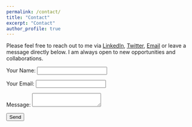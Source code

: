 ```yaml
---
permalink: /contact/
title: "Contact"
excerpt: "Contact"
author_profile: true
---
```


Please feel free to reach out to me via [LinkedIn](https://www.linkedin.com/in/xiaoyang-wang-764780173/), [Twitter](https://twitter.com/SynchronizedAbe), [Email](mailto:xiw137@pitt.edu) or leave a message directly below. I am always open to new opportunities and collaborations.


<form
      name="contact"
      method="POST"
      data-netlify="true"
      action="/netlify-form"
    >
      <input type="hidden" name="contact" value="contact" />
      <p>
        <label>
          Your Name: <input type="text" name="name" />
        </label>
      </p>
      <p>
        <label>
          Your Email: <input type="email" name="email" />
        </label>
      </p>
      <p>
        <label>
          Message: <textarea name="message"></textarea>
        </label>
      </p>
      <p>
        <button type="submit">Send</button>
      </p>
    </form>
